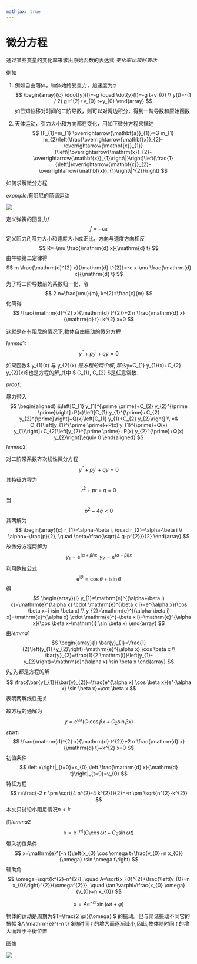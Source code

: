 ```yaml
---
mathjax: true
---
```




# 微分方程

通过某些变量的变化率来求出原始函数的表达式 *变化率比较好表达*

例如

1. 例如自由落体，物体始终受重力，加速度为$g$
   $$
   \begin{array}{c}
   \ddot{y}(t)=-g \quad \dot{y}(t)=-g t+v_{0} \\
   y(t)=-(1 / 2) g t^{2}+v_{0} t+y_{0}
   \end{array}
   $$
   如已知位移对时间的二阶导数，则可以对两边积分，得到一阶导数和原始函数

2. 天体运动，引力大小和方向都在变化，用如下微分方程来描述
   $$
   {F_{1}=m_{1} \overrightarrow{\mathbf{a}}_{1}}=G m_{1} m_{2}\left(\frac{\overrightarrow{\mathbf{x}}_{2}-\overrightarrow{\mathbf{x}}_{1}}{\left\|\overrightarrow{\mathrm{x}}_{2}-\overrightarrow{\mathbf{x}}_{1}\right\|}\right)\left(\frac{1}{\left\|\overrightarrow{\mathbf{x}}_{2}-\overrightarrow{\mathbf{x}}_{1}\right\|^{2}}\right)
   $$

如何求解微分方程

$example:$有阻尼的简谐运动

![](https://img-blog.csdnimg.cn/20200811092050660.png?x-oss-process=image/watermark,type_ZmFuZ3poZW5naGVpdGk,shadow_10,text_aHR0cHM6Ly9ibG9nLmNzZG4ubmV0L2xvc2FuZ2VsZXM2NjY=,size_16,color_FFFFFF,t_70)

定义弹簧的回复力$f$
$$
f=-c x
$$
定义阻力$R$,阻力大小和速度大小成正比，方向与速度方向相反
$$
R=-\mu \frac{\mathrm{d} x}{\mathrm{d} t}
$$
由牛顿第二定律得
$$
m \frac{\mathrm{d}^{2} x}{\mathrm{d} t^{2}}=-c x-\mu \frac{\mathrm{d} x}{\mathrm{d} t}
$$
为了将二阶导数前的系数归一化，令
$$
2 n=\frac{\mu}{m}, k^{2}=\frac{c}{m}
$$
化简得
$$
\frac{\mathrm{d}^{2} x}{\mathrm{d} t^{2}}+2 n \frac{\mathrm{d} x}{\mathrm{d} t}+k^{2} x=0
$$


这就是在有阻尼的情况下,物体自由振动的微分方程

$lemma1:$
$$
y^{\prime \prime}+p y^{\prime}+q y=0
$$

如果函数$  y_{1}(x)  与  y_{2}(x)  $是方程的两个解,那么$y=C_{1} y_{1}(x)+C_{2} y_{2}(x)$也是方程的解,其中 $ C_{1}, C_{2}  $是任意常数.

$proof:$

暴力带入
$$
\begin{aligned}
&\left[C_{1} y_{1}^{\prime \prime}+C_{2} y_{2}^{\prime \prime}\right]+P(x)\left[C_{1} y_{1}^{\prime}+C_{2} y_{2}^{\prime}\right]+Q(x)\left[C_{1} y_{1}+C_{2} y_{2}\right] \\
=& C_{1}\left[y_{1}^{\prime \prime}+P(x) y_{1}^{\prime}+Q(x) y_{1}\right]+C_{2}\left[y_{2}^{\prime \prime}+P(x) y_{2}^{\prime}+Q(x) y_{2}\right]\equiv 0
\end{aligned}
$$
$lemma2:$

对二阶常系数齐次线性微分方程
$$
y^{\prime \prime}+p y^{\prime}+q y=0
$$
其特征方程为
$$
r^{2}+p r+q=0
$$
当
$$
p^{2}-4 q<0
$$
其两解为
$$
\begin{array}{c}
r_{1}=\alpha+\beta i, \quad r_{2}=\alpha-\beta i \\
\alpha=-\frac{p}{2}, \quad \beta=\frac{\sqrt{4 q-p^{2}}}{2}
\end{array}
$$
故微分方程两解为
$$
y_{1}=\mathrm{e}^{(\alpha+\beta i) x}, y_{2}=\mathrm{e}^{(\alpha-\beta i) x}
$$
利用欧拉公式
$$
\mathrm{e}^{\mathrm{i} \theta}=\cos \theta+\mathrm{i} \sin \theta
$$
得
$$
\begin{array}{l}
y_{1}=\mathrm{e}^{(\alpha+\beta i) x}=\mathrm{e}^{\alpha x} \cdot \mathrm{e}^{\beta x i}=e^{\alpha x}(\cos \beta x+i \sin \beta x) \\
y_{2}=\mathrm{e}^{(\alpha-\beta i) x}=\mathrm{e}^{\alpha x} \cdot \mathrm{e}^{-\beta x i}=\mathrm{e}^{\alpha x}(\cos \beta x-\mathrm{i} \sin \beta x)
\end{array}
$$
由$lemma1$
$$
\begin{array}{l}
\bar{y}_{1}=\frac{1}{2}\left(y_{1}+y_{2}\right)=\mathrm{e}^{\alpha x} \cos \beta x \\
\bar{y}_{2}=\frac{1}{2 \mathrm{i}}\left(y_{1}-y_{2}\right)=\mathrm{e}^{\alpha x} \sin \beta x
\end{array}
$$
$\bar{y}_{1},\bar{y}_{2}$都是方程的解
$$
\frac{\bar{y}_{1}}{\bar{y}_{2}}=\frac{e^{\alpha x} \cos \beta x}{e^{\alpha x} \sin \beta x}=\cot \beta x
$$
表明两解线性无关

故方程的通解为
$$
y=\mathrm{e}^{\alpha x}\left(C_{1} \cos \beta x+C_{2} \sin \beta x\right)
$$
$start:$
$$
\frac{\mathrm{d}^{2} x}{\mathrm{d} t^{2}}+2 n \frac{\mathrm{d} x}{\mathrm{d} t}+k^{2} x=0
$$
初值条件
$$
\left.x\right|_{t=0}=x_{0},\left.\frac{\mathrm{d} x}{\mathrm{d} t}\right|_{t=0}=v_{0}
$$
特征方程
$$
r=\frac{-2 n \pm \sqrt{4 n^{2}-4 k^{2}}}{2}=-n \pm \sqrt{n^{2}-k^{2}}
$$
本文只讨论小阻尼情况$n<k$

由$lemma2$
$$
x=\mathrm{e}^{-n t}\left(C_{1} \cos \omega t+C_{2} \sin \omega t\right)
$$
带入初值条件
$$
x=\mathrm{e}^{-n t}\left(x_{0} \cos \omega t+\frac{v_{0}+n x_{0}}{\omega} \sin \omega t\right)
$$
辅助角
$$
\omega=\sqrt{k^{2}-n^{2}}, \quad A=\sqrt{x_{0}^{2}+\frac{\left(v_{0}+n x_{0}\right)^{2}}{\omega^{2}}}, \quad \tan \varphi=\frac{x_{0} \omega}{v_{0}+n x_{0}}
$$

$$
x=A \mathrm{e}^{-n t} \sin (\omega t+\varphi)
$$

物体的运动是周期为$T=\frac{2 \pi}{\omega} $ 的振动。但与简谐振动不同它的振幅  $A \mathrm{e}^{-n t}  $随时间  $t$ 的增大而逐渐域小,因此,物体随时间  $t$ 的增大而趋于平衡位置

图像

![](https://img-blog.csdnimg.cn/20200811092119304.png?x-oss-process=image/watermark,type_ZmFuZ3poZW5naGVpdGk,shadow_10,text_aHR0cHM6Ly9ibG9nLmNzZG4ubmV0L2xvc2FuZ2VsZXM2NjY=,size_16,color_FFFFFF,t_70)